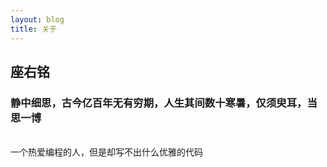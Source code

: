 ```yaml
---
layout: blog
title: 关于
---
```

<h2>座右铭</h2><h3>静中细思，古今亿百年无有穷期，人生其间数十寒暑，仅须臾耳，当思一博</h3>
<br/>
一个热爱编程的人，但是却写不出什么优雅的代码

